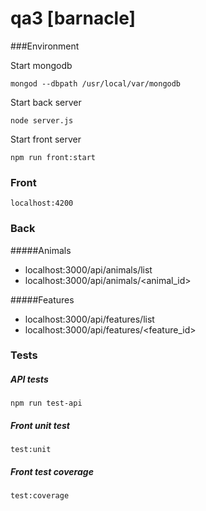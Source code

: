 # qa3 [barnacle]

###Environment

Start mongodb 
```
mongod --dbpath /usr/local/var/mongodb
```

Start back server
```
node server.js
```

Start front server
```
npm run front:start
```
### Front
```
localhost:4200
```

### Back
#####Animals

 * localhost:3000/api/animals/list
 * localhost:3000/api/animals/<animal_id>
 
#####Features

 * localhost:3000/api/features/list
 * localhost:3000/api/features/<feature_id> 
 
### Tests

##### API tests
 ```
 npm run test-api
 ```
 
##### Front unit test
``` 
test:unit
```

##### Front test coverage
```
test:coverage
```